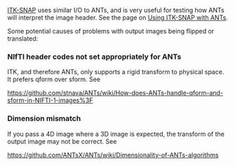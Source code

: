 [ITK-SNAP](http://itksnap.org) uses similar I/O to ANTs, and is very useful for testing how ANTs will interpret the image header. See the page on [Using ITK-SNAP with ANTs](https://github.com/stnava/ANTs/wiki/Using-ITK-SNAP-with-ANTs).

Some potential causes of problems with output images being flipped or translated:

### NIfTI header codes not set appropriately for ANTs

ITK, and therefore ANTs, only supports a rigid transform to physical space. It prefers qform over sform. See

https://github.com/stnava/ANTs/wiki/How-does-ANTs-handle-qform-and-sform-in-NIFTI-1-images%3F


### Dimension mismatch

If you pass a 4D image where a 3D image is expected, the transform of the output image may not be correct. See

https://github.com/ANTsX/ANTs/wiki/Dimensionality-of-ANTs-algorithms

